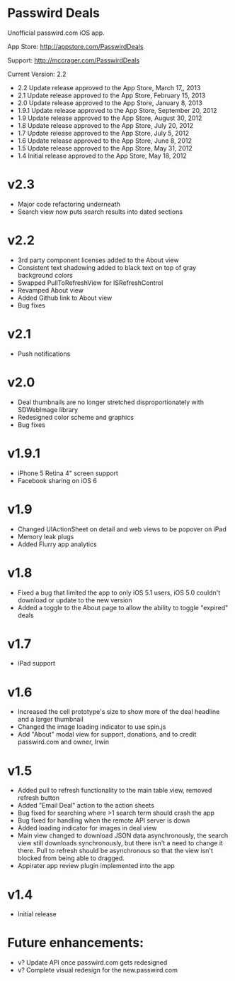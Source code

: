 Passwird Deals
======================
Unofficial passwird.com iOS app.

App Store:
http://appstore.com/PasswirdDeals

Support:
http://mccrager.com/PasswirdDeals

Current Version: 2.2

- 2.2 Update release approved to the App Store, March 17,, 2013
- 2.1 Update release approved to the App Store, February 15, 2013
- 2.0 Update release approved to the App Store, January 8, 2013
- 1.9.1 Update release approved to the App Store, September 20, 2012
- 1.9 Update release approved to the App Store, August 30, 2012
- 1.8 Update release approved to the App Store, July 20, 2012
- 1.7 Update release approved to the App Store, July 5, 2012
- 1.6 Update release approved to the App Store, June 8, 2012
- 1.5 Update release approved to the App Store, May 31, 2012
- 1.4 Initial release approved to the App Store, May 18, 2012

v2.3
====
- Major code refactoring underneath
- Search view now puts search results into dated sections

v2.2
====
- 3rd party component licenses added to the About view
- Consistent text shadowing added to black text on top of gray background colors
- Swapped PullToRefreshView for ISRefreshControl
- Revamped About view
- Added Github link to About view
- Bug fixes

v2.1
====
- Push notifications

v2.0
====
- Deal thumbnails are no longer stretched disproportionately with SDWebImage library
- Redesigned color scheme and graphics
- Bug fixes

v1.9.1
====
- iPhone 5 Retina 4" screen support
- Facebook sharing on iOS 6

v1.9
====
- Changed UIActionSheet on detail and web views to be popover on iPad
- Memory leak plugs
- Added Flurry app analytics

v1.8
====
- Fixed a bug that limited the app to only iOS 5.1 users, iOS 5.0 couldn't download or update to the new version
- Added a toggle to the About page to allow the ability to toggle "expired" deals

v1.7
====
- iPad support

v1.6
====
- Increased the cell prototype's size to show more of the deal headline and a larger thumbnail
- Changed the image loading indicator to use spin.js
- Add "About" modal view for support, donations, and to credit passwird.com and owner, Irwin

v1.5
====
- Added pull to refresh functionality to the main table view, removed refresh button
- Added "Email Deal" action to the action sheets
- Bug fixed for searching where >1 search term should crash the app
- Bug fixed for handling when the remote API server is down
- Added loading indicator for images in deal view
- Main view changed to download JSON data asynchronously, the search view still downloads synchronously, but there isn't a need to change it there. Pull to refresh should be asynchronous so that the view isn't blocked from being able to dragged.
- Appirater app review plugin implemented into the app

v1.4
====
- Initial release


Future enhancements:
====================
- v? Update API once passwird.com gets redesigned
- v? Complete visual redesign for the new.passwird.com
